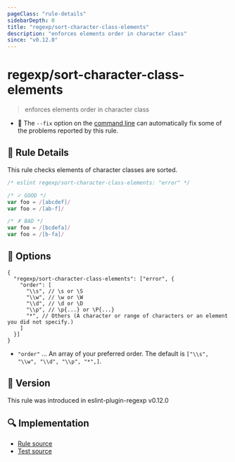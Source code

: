 ```yaml
---
pageClass: "rule-details"
sidebarDepth: 0
title: "regexp/sort-character-class-elements"
description: "enforces elements order in character class"
since: "v0.12.0"
---
```

# regexp/sort-character-class-elements

> enforces elements order in character class

- :wrench: The `--fix` option on the [command line](https://eslint.org/docs/user-guide/command-line-interface#fixing-problems) can automatically fix some of the problems reported by this rule.

## :book: Rule Details

This rule checks elements of character classes are sorted.

<eslint-code-block fix>

```js
/* eslint regexp/sort-character-class-elements: "error" */

/* ✓ GOOD */
var foo = /[abcdef]/
var foo = /[ab-f]/

/* ✗ BAD */
var foo = /[bcdefa]/
var foo = /[b-fa]/
```

</eslint-code-block>

## :wrench: Options

```json5
{
  "regexp/sort-character-class-elements": ["error", {
    "order": [
      "\\s", // \s or \S
      "\\w", // \w or \W
      "\\d", // \d or \D
      "\\p", // \p{...} or \P{...}
      "*", // Others (A character or range of characters or an element you did not specify.)
    ]
  }]
}
```

- `"order"` ... An array of your preferred order. The default is `["\\s", "\\w", "\\d", "\\p", "*",]`.

## :rocket: Version

This rule was introduced in eslint-plugin-regexp v0.12.0

## :mag: Implementation

- [Rule source](https://github.com/ota-meshi/eslint-plugin-regexp/blob/master/lib/rules/sort-character-class-elements.ts)
- [Test source](https://github.com/ota-meshi/eslint-plugin-regexp/blob/master/tests/lib/rules/sort-character-class-elements.ts)
